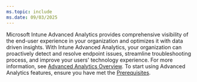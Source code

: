 ```yaml
---
ms.topic: include
ms.date: 09/03/2025
---
```

<!--Don't apply H2 in this include file since they are context driven by article. Used in configure.md and configure.md files -->
Microsoft Intune Advanced Analytics provides comprehensive visibility of the end-user experience in your organization and optimizes it with data driven insights. With Intune Advanced Analytics, your organization can proactively detect and resolve endpoint issues, streamline troubleshooting process, and improve your users' technology experience. For more information, see [Advanced Analytics Overview](../advanced-analytics.md). To start using Advanced Analytics features, ensure you have met the [Prerequisites](../advanced-analytics-plan.md#prerequisites).
